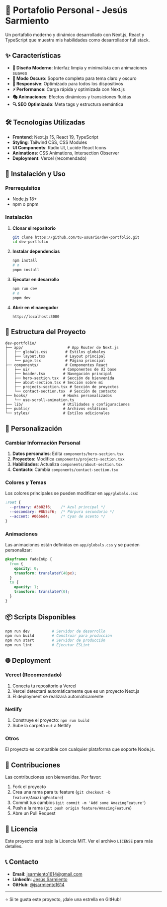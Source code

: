 # 🚀 Portafolio Personal - Jesús Sarmiento

Un portafolio moderno y dinámico desarrollado con Next.js, React y TypeScript que muestra mis habilidades como desarrollador full stack.

## ✨ Características

- **🎨 Diseño Moderno**: Interfaz limpia y minimalista con animaciones suaves
- **🌙 Modo Oscuro**: Soporte completo para tema claro y oscuro
- **📱 Responsive**: Optimizado para todos los dispositivos
- **⚡ Performance**: Carga rápida y optimizada con Next.js
- **🎭 Animaciones**: Efectos dinámicos y transiciones fluidas
- **🔍 SEO Optimizado**: Meta tags y estructura semántica

## 🛠️ Tecnologías Utilizadas

- **Frontend**: Next.js 15, React 19, TypeScript
- **Styling**: Tailwind CSS, CSS Modules
- **UI Components**: Radix UI, Lucide React Icons
- **Animations**: CSS Animations, Intersection Observer
- **Deployment**: Vercel (recomendado)

## 🚀 Instalación y Uso

### Prerrequisitos

- Node.js 18+ 
- npm o pnpm

### Instalación

1. **Clonar el repositorio**
   ```bash
   git clone https://github.com/tu-usuario/dev-portfolio.git
   cd dev-portfolio
   ```

2. **Instalar dependencias**
   ```bash
   npm install
   # o
   pnpm install
   ```

3. **Ejecutar en desarrollo**
   ```bash
   npm run dev
   # o
   pnpm dev
   ```

4. **Abrir en el navegador**
   ```
   http://localhost:3000
   ```

## 📁 Estructura del Proyecto

```
dev-portfolio/
├── app/                    # App Router de Next.js
│   ├── globals.css        # Estilos globales
│   ├── layout.tsx         # Layout principal
│   └── page.tsx           # Página principal
├── components/            # Componentes React
│   ├── ui/               # Componentes de UI base
│   ├── header.tsx        # Navegación principal
│   ├── hero-section.tsx  # Sección de bienvenida
│   ├── about-section.tsx # Sección sobre mí
│   ├── projects-section.tsx # Sección de proyectos
│   └── contact-section.tsx  # Sección de contacto
├── hooks/                # Hooks personalizados
│   └── use-scroll-animation.ts
├── lib/                  # Utilidades y configuraciones
├── public/               # Archivos estáticos
└── styles/               # Estilos adicionales
```

## 🎨 Personalización

### Cambiar Información Personal

1. **Datos personales**: Edita `components/hero-section.tsx`
2. **Proyectos**: Modifica `components/projects-section.tsx`
3. **Habilidades**: Actualiza `components/about-section.tsx`
4. **Contacto**: Cambia `components/contact-section.tsx`

### Colores y Temas

Los colores principales se pueden modificar en `app/globals.css`:

```css
:root {
  --primary: #3b82f6;    /* Azul principal */
  --secondary: #8b5cf6;  /* Púrpura secundario */
  --accent: #06b6d4;     /* Cyan de acento */
}
```

### Animaciones

Las animaciones están definidas en `app/globals.css` y se pueden personalizar:

```css
@keyframes fadeInUp {
  from {
    opacity: 0;
    transform: translateY(40px);
  }
  to {
    opacity: 1;
    transform: translateY(0);
  }
}
```

## 📦 Scripts Disponibles

```bash
npm run dev          # Servidor de desarrollo
npm run build        # Construir para producción
npm run start        # Servidor de producción
npm run lint         # Ejecutar ESLint
```

## 🌐 Deployment

### Vercel (Recomendado)

1. Conecta tu repositorio a Vercel
2. Vercel detectará automáticamente que es un proyecto Next.js
3. El deployment se realizará automáticamente

### Netlify

1. Construye el proyecto: `npm run build`
2. Sube la carpeta `out` a Netlify

### Otros

El proyecto es compatible con cualquier plataforma que soporte Node.js.

## 🤝 Contribuciones

Las contribuciones son bienvenidas. Por favor:

1. Fork el proyecto
2. Crea una rama para tu feature (`git checkout -b feature/AmazingFeature`)
3. Commit tus cambios (`git commit -m 'Add some AmazingFeature'`)
4. Push a la rama (`git push origin feature/AmazingFeature`)
5. Abre un Pull Request

## 📄 Licencia

Este proyecto está bajo la Licencia MIT. Ver el archivo `LICENSE` para más detalles.

## 📞 Contacto

- **Email**: jsarmiento1614@gmail.com
- **LinkedIn**: [Jesús Sarmiento](https://linkedin.com/in/jsarmiento1614)
- **GitHub**: [@jsarmiento1614](https://github.com/jsarmiento1614)

---

⭐ Si te gusta este proyecto, ¡dale una estrella en GitHub!
